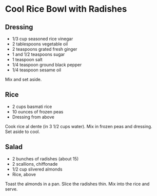 Cool Rice Bowl with Radishes
============================

## Dressing

- 1/3 cup seasoned rice vinegar
- 2 tablespoons vegetable oil
- 2 teaspoons grated fresh ginger
- 1 and 1/2 teaspoons sugar
- 1 teaspoon salt
- 1/4 teaspoon ground black pepper
- 1/4 teaspoon sesame oil

 Mix and set aside.

## Rice

- 2 cups basmati rice
- 10 ounces of frozen peas
- Dressing from above 

Cook rice al dente (in 3 1/2 cups water). Mix in frozen peas and dressing. Set aside to cool.



Salad
-----

- 2 bunches of radishes (about 15)
- 2 scallions, chiffonade
- 1/2 cup slivered almonds
- Rice, above

Toast the almonds in a pan. Slice the radishes thin. Mix into the rice and serve.